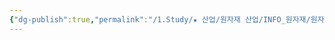 ```yaml
---
{"dg-publish":true,"permalink":"/1.Study/★ 산업/원자재 산업/INFO_원자재/원자재/","created":"2024-11-20T21:02:28.979+09:00","updated":"2025-06-03T20:07:20.876+09:00"}
---
```


